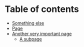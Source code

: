 # Table of contents

* [Something else](README.md)
* [Page](page.md)
* [Another very important page](another-very-important-page/README.md)
  * [A subpage](another-very-important-page/a-subpage.md)
